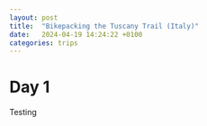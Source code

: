 ```yaml
---
layout: post
title:  "Bikepacking the Tuscany Trail (Italy)"
date:   2024-04-19 14:24:22 +0100
categories: trips
---
```


# Day 1

Testing

<div class="strava-embed-placeholder" data-embed-type="activity" data-embed-id="11091584366" data-style="standard" data-from-embed="false"></div><script src="https://strava-embeds.com/embed.js"></script>
